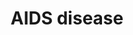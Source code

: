 ---
title: AIDS disease
longTitle: 'AIDS (disease)'
tags:
- gccommon
narrowerTerm:
- "[[Infectious diseases]]"
relatedTerm:
- "[[Sexually transmitted diseases Viruses]]"
use:
- "[[Acquired immunodeficiency syndrome HIV Acquired im]]"
---